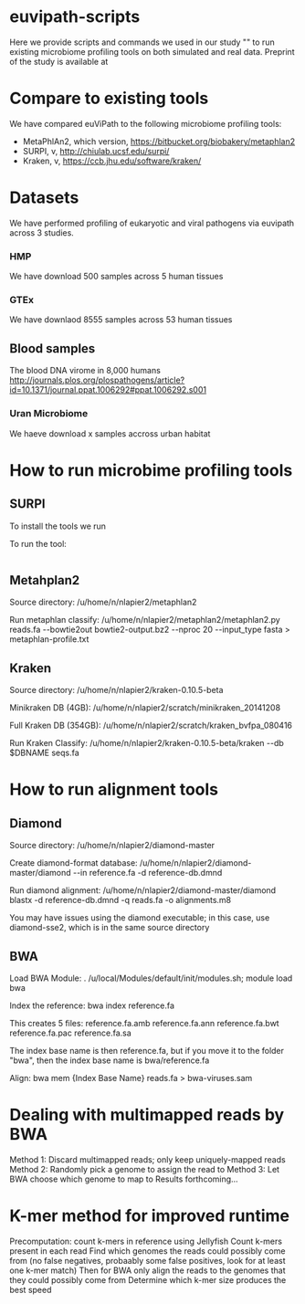 # euvipath-scripts


Here we provide scripts and commands we used in our study "" to run existing microbiome profiling tools on both simulated and real data. Preprint of the study is available at 

# Compare to existing tools

We have compared euViPath to the following microbiome profiling tools:
* MetaPhlAn2, which version, https://bitbucket.org/biobakery/metaphlan2
* SURPI, v, http://chiulab.ucsf.edu/surpi/
* Kraken, v, https://ccb.jhu.edu/software/kraken/


# Datasets

We have performed profiling of eukaryotic and viral pathogens via euvipath across 3 studies.

### HMP

We have download 500 samples across 5 human tissues
### GTEx
We have downlaod 8555 samples across 53 human tissues
## Blood samples
The blood DNA virome in 8,000 humans
http://journals.plos.org/plospathogens/article?id=10.1371/journal.ppat.1006292#ppat.1006292.s001
### Uran Microbiome
We haeve download x samples accross urban habitat


# How to run microbime profiling tools 

## SURPI
To install the tools we run 

To run the tool:

```
```

## Metahplan2
Source directory: /u/home/n/nlapier2/metaphlan2

Run metaphlan classify: /u/home/n/nlapier2/metaphlan2/metaphlan2.py reads.fa --bowtie2out bowtie2-output.bz2 --nproc 20 --input\_type fasta > metaphlan-profile.txt

## Kraken
Source directory: /u/home/n/nlapier2/kraken-0.10.5-beta

Minikraken DB (4GB): /u/home/n/nlapier2/scratch/minikraken\_20141208

Full Kraken DB (354GB): /u/home/n/nlapier2/scratch/kraken\_bvfpa\_080416

Run Kraken Classify: /u/home/n/nlapier2/kraken-0.10.5-beta/kraken --db $DBNAME seqs.fa


# How to run alignment tools

## Diamond
Source directory: /u/home/n/nlapier2/diamond-master

Create diamond-format database: /u/home/n/nlapier2/diamond-master/diamond --in reference.fa -d reference-db.dmnd

Run diamond alignment: /u/home/n/nlapier2/diamond-master/diamond blastx -d reference-db.dmnd -q reads.fa -o alignments.m8

You may have issues using the diamond executable; in this case, use diamond-sse2, which is in the same source directory

## BWA
Load BWA Module: . /u/local/Modules/default/init/modules.sh; module load bwa

Index the reference: bwa index reference.fa

This creates 5 files: reference.fa.amb reference.fa.ann reference.fa.bwt reference.fa.pac reference.fa.sa

The index base name is then reference.fa, but if you move it to the folder "bwa", then the index base name is bwa/reference.fa

Align: bwa mem {Index Base Name} reads.fa > bwa-viruses.sam


# Dealing with multimapped reads by BWA

Method 1: Discard multimapped reads; only keep uniquely-mapped reads
Method 2: Randomly pick a genome to assign the read to
Method 3: Let BWA choose which genome to map to
Results forthcoming...


# K-mer method for improved runtime

Precomputation: count k-mers in reference using Jellyfish
Count k-mers present in each read
Find which genomes the reads could possibly come from (no false negatives, probaably some false positives, look for at least one k-mer match)
Then for BWA only align the reads to the genomes that they could possibly come from
Determine which k-mer size produces the best speed
